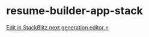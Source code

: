 # resume-builder-app-stack

[Edit in StackBlitz next generation editor ⚡️](https://stackblitz.com/~/github.com/rampritsaha/resume-builder-app-stack)